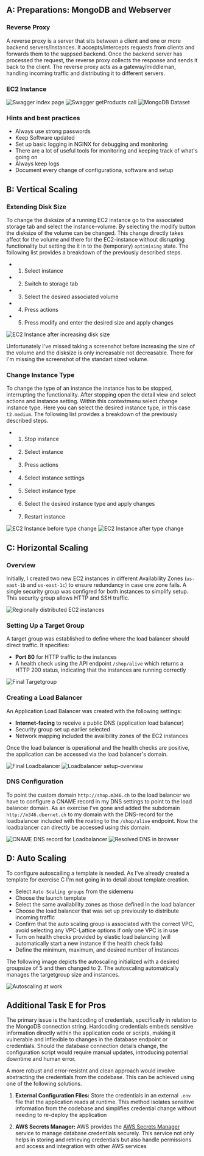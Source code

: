 ## A: Preparations: MongoDB and Webserver

### Reverse Proxy

A reverse proxy is a server that sits between a client and one or more backend servers/instances. It accepts/intercepts requests from clients and forwards them to the suppsed backend. Once the backend server has processed the request, the reverse proxy collects the response and sends it back to the client. The reverse proxy acts as a gateway/middleman, handling incoming traffic and distributing it to different servers.

### EC2 Instance

![Swagger index page](./assets/swagger-index.png)
![Swagger getProducts call](./assets/swagger-getProducts.png)
![MongoDB Dataset](./assets/mongodb-dataset.png)

### Hints and best practices

- Always use strong passwords
- Keep Software updated
- Set up basic logging in NGINX for debugging and monitoring
- There are a lot of useful tools for monitoring and keeping track of what's going on
- Always keep logs
- Document every change of configurationa, software and setup

## B: Vertical Scaling

### Extending Disk Size

To change the disksize of a running EC2 instance go to the associated storage tab and select the instance-volume. By selecting the modify button the disksize of the volume can be changed. This change directly takes affect for the volume and there for the EC2-instance without disrupting functionality but setting the it in to the (temporary) `optimising` state. The following list provides a breakdown of the previously described steps.

- 1. Select instance
- 2. Switch to storage tab
- 3. Select the desired associated volume
- 4. Press actions
- 5. Press modify and enter the desired size and apply changes

![EC2 Instance after increasing disk size](./assets/increased-volume-size.png)

Unfortunately I've missed taking a screenshot before increasing the size of the volume and the disksize is only increasable not decreasable. There for I'm missing the screenshot of the standart sized volume.

### Change Instance Type

To change the type of an instance the instance has to be stopped, interrupting the functionality. After stopping open the detail view and select actions and instance setting. Within this contextmenu select change instance type. Here you can select the desired instance type, in this case `t2.medium`. The following list provides a breakdown of the previously described steps.

- 1. Stop instance
- 2. Select instance
- 3. Press actions
- 4. Select instance settings
- 5. Select instance type
- 6. Select the desired instance type and apply changes
- 7. Restart instance

![EC2 Instance before type change](./assets/ec2-instancetype-beforechange.png)
![EC2 Instance after type change](./assets/ec2-instancetype-afterchange.png)

## C: Horizontal Scaling

### Overview

Initially, I created two new EC2 instances in different Availability Zones (`us-east-1b` and `us-east-1c`) to ensure redundancy in case one zone fails. A single security group was configred for both instances to simplify setup. This security group allows HTTP and SSH traffic.

![Regionally distributed EC2 instances](./assets/ec2-region-distributed.png)

### Setting Up a Target Group

A target group was established to define where the load balancer should direct traffic. It specifies:
- **Port 80** for HTTP traffic to the instances
- A health check using the API endpoint `/shop/alive` which returns a HTTP 200 status, indicating that the instances are running correctly

![Final Targetgroup](./assets/targetgroup.png)

### Creating a Load Balancer

An Application Load Balancer was created with the following settings:
- **Internet-facing** to receive a public DNS (application load balancer)
- Security group set up earlier selected
- Network mapping included the availbility zones of the EC2 instances

Once the load balancer is operational and the health checks are positive, the application can be accessed via the load balancer's domain.

![Final Loadbalancer](./assets/loadbalancer.png)
![Loadbalancer setup-overview](./assets/loadbalancer-setup-overview.png)

### DNS Configuration

To point the custom domain `http://shop.m346.ch` to the load balancer we have to configure a CNAME record in my DNS settings to point to the load balancer domain. As an exercise I've gone and added the subdomain `http://m346.dbernet.ch` to my domain with the DNS-record for the loadbalancer included with the roating to the `/shop/alive` endpoint. Now the loadbalancer can directly be accessed using this domain.

![CNAME DNS record for Loadbalancer](./assets/loadbalancer-cname-dns-record.png)
![Resolved DNS in browser](./assets/resolved-dns-record-in-browser.png)

## D: Auto Scaling

To configure autoscailing a template is needed. As I've already created a template for exercise C I'm not going in to detail about template creation.

- Select `Auto Scaling groups` from the sidemenu
- Choose the launch template
- Select the same availability zones as those defined in the load balancer
- Choose the load balancer that was set up previously to distribute incoming traffic
- Confirm that the auto scaling group is associated with the correct VPC, avoid selecting any VPC-Lattice options if only one VPC is in use
- Turn on health checks provided by elastic load balancing (will automatically start a new instance if the health check fails)
- Define the minimum, maximum, and desired number of instances

The following image depicts the autoscaling initialized with a desired groupsize of 5 and then changed to 2. The autoscaling automatically manages the targetgroup size and instances.

![Autoscaling at work](./assets/autoscaling-at-work.png)

## Additional Task E for Pros

The primary issue is the hardcoding of credentials, specifically in relation to the MongoDB connection string. Hardcoding credentials embeds sensitive information directly within the application code or scripts, making it vulnerable and inflexible to changes in the database endpoint or credentials. Should the database connection details change, the configuration script would require manual updates, introducing potential downtime and human error.

A more robust and error-resistnt and clean approach would involve abstracting the credentials from the codebase. This can be achieved using one of the following solutions. 

1. **External Configuration Files:** Store the credentials in an external `.env` file that the application reads at runtime. This method isolates sensitive information from the codebase and simplifies credential change without needing to re-deploy the application
   
2. **AWS Secrets Manager:** AWS provides the [AWS Secrets Manager](https://docs.aws.amazon.com/secretsmanager/latest/userguide/intro.html) service to manage database credentials securely.  This service not only helps in storing and retrieving credentials but also handle permissions and access and integration with other AWS services

